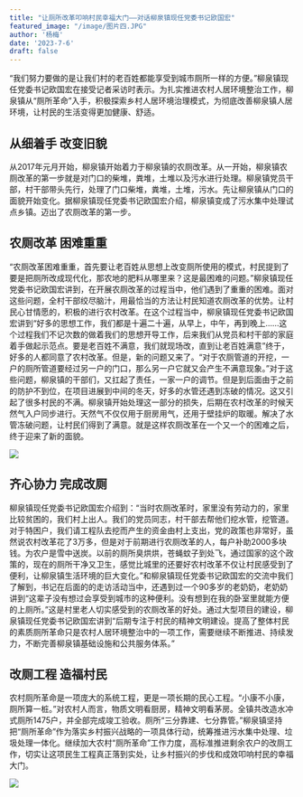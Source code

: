 ```yaml
---
title: "让厕所改革叩响村民幸福大门——对话柳泉镇现任党委书记欧国宏"
featured_image: "/image/图片四.JPG"
author: '杨梅'
date: '2023-7-6'
draft: false
---
```


“我们努力要做的是让我们村的老百姓都能享受到城市厕所一样的方便。”柳泉镇现任党委书记欧国宏在接受记者采访时表示。为扎实推进农村人居环境整治工作，柳泉镇从“厕所革命”入手，积极探索乡村人居环境治理模式，为彻底改善柳泉镇人居环境，让村民的生活变得更加健康、舒适。

## 从细着手 改变旧貌

从2017年元月开始，柳泉镇开始着力于柳泉镇的农厕改革。从一开始，柳泉镇农厕改革的第一步就是对门口的柴堆，粪堆，土堆以及污水进行处理。柳泉镇党员干部，村干部带头先行，处理了门口柴堆，粪堆，土堆，污水。先让柳泉镇从门口的面貌开始变化。据柳泉镇现任党委书记欧国宏介绍，柳泉镇变成了污水集中处理试点乡镇。迈出了农厕改革的第一步。

## 农厕改革 困难重重

  “农厕改革困难重重，首先要让老百姓从思想上改变厕所使用的模式，村民提到了要是把厕所改成现代化，那农地的肥料从哪里来？这是最困难的问题。”柳泉镇现任党委书记欧国宏讲到，在开展农厕改革的过程当中，他们遇到了重重的困难。面对这些问题，全村干部绞尽脑汁，用最恰当的方法让村民知道农厕改革的优势。让村民心甘情愿的，积极的进行农村改革。在这个过程当中，柳泉镇现任党委书记欧国宏讲到“好多的思想工作，我们都是十遍二十遍，从早上，中午，再到晚上……这个过程我们不记次数的做着我们的思想开导工作，后来我们从党员和村干部的家庭着手做起示范点。要是老百姓不满意，我们就现场改，直到让老百姓满意”终于，好多的人都同意了农村改革。但是，新的问题又来了。“对于农厕管道的开挖，一户的厕所管道要经过另一户的门口，那么另一户它就又会产生不满意现象。”对于这些问题，柳泉镇的干部们，又扛起了责任，一家一户的调节。但是到后面由于之前的防护不到位，在项目进展到中间的冬天，好多的水管还遇到冻破的情况。这又引起了很多村民的不满。柳泉镇开始处理这一部分的损失，后期在农村改革的时候天然气入户同步进行。天然气不仅仅用于厨房用气，还用于壁挂炉的取暖。解决了水管冻破问题，让村民们得到了满意。就是这样农厕改革在一个又一个的困难之后，终于迎来了新的面貌。

  ![](/image/图片十.JPG)

  ## 齐心协力 完成改厕

   柳泉镇现任党委书记欧国宏介绍到：“当时农厕改革时，家里没有劳动力的，家里比较贫困的，我们村上出人。我们的党员同志，村干部去帮他们挖水管，挖管道。对于特困户，我们请工程队去挖而产生的资金由村上支出，党的政策也非常好，虽然说农村改革花了3万多，但是对于前期进行农厕改革的人，每户补助2000多块钱。为农户是雪中送炭。以前的厕所臭烘烘，苍蝇蚊子到处飞，通过国家的这个政策的，现在的厕所干净又卫生，感觉比城里的还要好农村改革不仅让村民感受到了便利，让柳泉镇生活环境的巨大变化。”和柳泉镇现任党委书记欧国宏的交流中我们了解到，书记在后面的的走访活动当中，还遇到过一个90多岁的老奶奶，老奶奶讲到“这辈子没有想过会享受到城市的这种便利。没有想到在我的卧室里就能方便的上厕所。”这是村里老人切实感受到的农厕改革的好处。通过大型项目的建设，柳泉镇现任党委书记欧国宏讲到“后期专注于村民的精神文明建设。提高了整体村民的素质厕所革命只是农村人居环境整治中的一项工作，需要继续不断推进、持续发力，不断完善柳泉镇基础设施和公共服务体系。”


   ## 改厕工程 造福村民
   
  农村厕所革命是一项庞大的系统工程，更是一项长期的民心工程。“小康不小康，厕所算一桩。”对农村人而言，物质文明看厨房，精神文明看茅房。全镇共改造水冲式厕所1475户，并全部完成竣工验收。厕所“三分靠建、七分靠管。”柳泉镇坚持把“厕所革命”作为落实乡村振兴战略的一项具体行动，统筹推进污水集中处理、垃圾处理一体化。继续加大农村“厕所革命”工作力度，高标准推进剩余农户的改厕工作，切实让这项民生工程真正落到实处，让乡村振兴的步伐和成效叩响村民的幸福大门。
  
![](/image/图片七.JPG)

    
